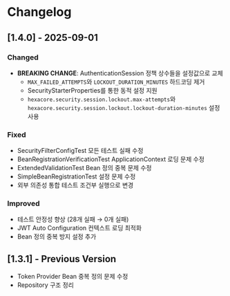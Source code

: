 # Changelog

## [1.4.0] - 2025-09-01

### Changed
- **BREAKING CHANGE**: AuthenticationSession 정책 상수들을 설정값으로 교체
  - `MAX_FAILED_ATTEMPTS`와 `LOCKOUT_DURATION_MINUTES` 하드코딩 제거
  - SecurityStarterProperties를 통한 동적 설정 지원
  - `hexacore.security.session.lockout.max-attempts`와 `hexacore.security.session.lockout.lockout-duration-minutes` 설정 사용

### Fixed
- SecurityFilterConfigTest 모든 테스트 실패 수정
- BeanRegistrationVerificationTest ApplicationContext 로딩 문제 수정
- ExtendedValidationTest Bean 정의 중복 문제 수정
- SimpleBeanRegistrationTest 설정 문제 수정
- 외부 의존성 통합 테스트 조건부 실행으로 변경

### Improved
- 테스트 안정성 향상 (28개 실패 → 0개 실패)
- JWT Auto Configuration 컨텍스트 로딩 최적화
- Bean 정의 중복 방지 설정 추가

## [1.3.1] - Previous Version
- Token Provider Bean 중복 정의 문제 수정
- Repository 구조 정리